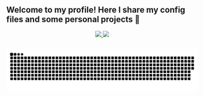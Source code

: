 ## Welcome to my profile! Here I share my config files and some personal projects 🦊

<div align="center">
  <a href="https://github.com/andradeexperiments">
  <img height="180em" src="https://github-readme-stats.vercel.app/api?username=andradeexperiments&show_icons=true&theme=dark&include_all_commits=true&count_private=true"/>
  <img height="180em" src="https://github-readme-stats.vercel.app/api/top-langs/?username=andradeexperiments&layout=compact&langs_count=7&theme=dark"/>
</div>

  ##
  
  ![Snake animation](https://github.com/andradeexperiments/andradeexperiments/blob/output/github-contribution-grid-snake.svg)
  
 </div>

